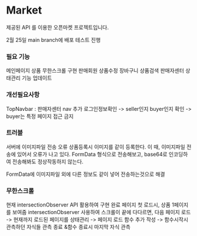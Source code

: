 # Market

제공된 API 를 이용한 오픈마켓 프로젝트입니다.

2월 25일 main branch에 배포 테스트 진행

### 필요 기능

메인페이지 상품 무한스크롤 구현
판매회원 상품수정
장바구니
상품검색
판매자센터
상태관리 기능 업데이트

### 개선필요사항

TopNavbar : 판매자센터 nav 추가
로그인정보확인 -> seller인지 buyer인지 확인 -> buyer는 특정 페이지 접근 금지

### 트러블

서버에 이미지파일 전송 오류
상품등록시 이미지를 같이 등록한다.
이 때, 이미지파일 전송에 있어서 오류가 나고 있다.
FormData 형식으로 전송해보고, base64로 인코딩하여 전송해봐도 정상작동하지 않는다.

FormData에 이미지파일 외에 다른 정보도 같이 넣어 전송하는것으로 해결

### 무한스크롤

현재 intersectionObserver API 활용하여 구현 완료
페이지 첫 로드시, 상품 1페이지를 보여줌
intersectionObserver 사용하여 스크롤이 끝에 다다르면, 다음 페이지 로드
-> 현재까지 로드된 페이지를 상태관리
-> 페이지 로드 함수 추가 작성
-> 함수시작시 관측하던 자식들 관측 종료 &함수 종료시 마지막 자식 관측
